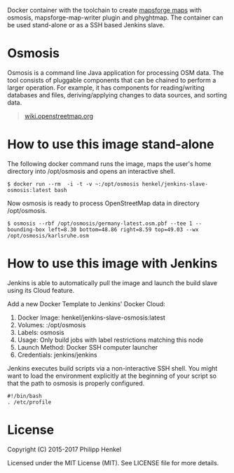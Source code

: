 Docker container with the toolchain to create [mapsforge maps](https://github.com/mapsforge/mapsforge/blob/master/docs/Specification-Binary-Map-File.md) with osmosis, mapsforge-map-writer plugin and phyghtmap. The container can be used stand-alone or as a SSH based Jenkins slave. 


# Osmosis
Osmosis is a command line Java application for processing OSM data. The tool consists of pluggable components that can be chained to perform a larger operation. For example, it has components for reading/writing databases and files, deriving/applying changes to data sources, and sorting data.

> [wiki.openstreetmap.org](http://wiki.openstreetmap.org/wiki/Osmosis)


# How to use this image stand-alone

The following docker command runs the image, maps the user's home directory into /opt/osmosis and opens an interactive shell. 
```console
$ docker run --rm  -i -t -v ~:/opt/osmosis henkel/jenkins-slave-osmosis:latest bash
```

Now osmosis is ready to process OpenStreetMap data in directory /opt/osmosis.
```console
$ osmosis --rbf /opt/osmosis/germany-latest.osm.pbf --tee 1 --bounding-box left=8.30 bottom=48.86 right=8.59 top=49.03 --wx /opt/osmosis/karlsruhe.osm
```


# How to use this image with Jenkins
Jenkins is able to automatically pull the image and launch the build slave using its Cloud feature.

Add a new Docker Template to Jenkins' Docker Cloud:
1. Docker Image: henkel/jenkins-slave-osmosis:latest
2. Volumes: <your local path>:/opt/osmosis
3. Labels: osmosis
4. Usage: Only build jobs with label restrictions matching this node
5. Launch Method: Docker SSH computer launcher
6. Credentials: jenkins/jenkins

Jenkins executes build scripts via a non-interactive SSH shell. You might want to load the environment explicitly at the beginning of your script so that the path to osmosis is properly configured.

```console
#!/bin/bash
. /etc/profile
```

# License

Copyright (C) 2015-2017 Philipp Henkel

Licensed under the MIT License (MIT). See LICENSE file for more details.
